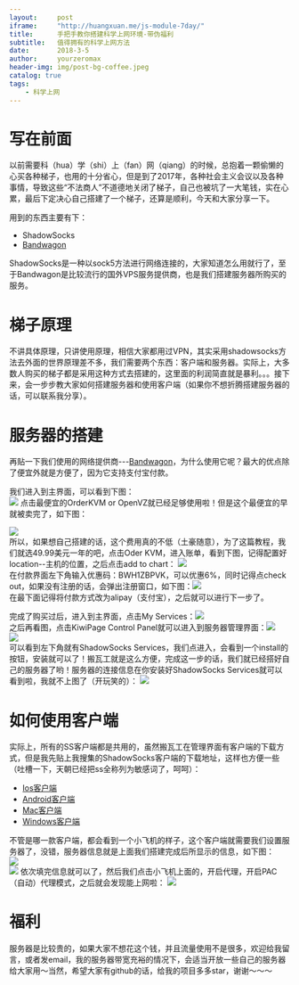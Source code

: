 ```yaml
---
layout:     post
iframe:     "http://huangxuan.me/js-module-7day/"
title:      手把手教你搭建科学上网环境-带伪福利
subtitle:   值得拥有的科学上网方法
date:       2018-3-5
author:     yourzeromax
header-img: img/post-bg-coffee.jpeg
catalog: true
tags:
    - 科学上网
---
```

# 写在前面
以前需要科（hua）学（shi）上（fan）网（qiang）的时候，总抱着一颗偷懒的心买各种梯子，也用的十分省心，但是到了2017年，各种社会主义会议以及各种事情，导致这些“不法商人”不道德地关闭了梯子，自己也被坑了一大笔钱，实在心累，最后下定决心自己搭建了一个梯子，还算是顺利，今天和大家分享一下。  
  
  用到的东西主要有下：

- ShadowSocks
- [Bandwagon](https://bandwagonhost.com/)  

ShadowSocks是一种以sock5方法进行网络连接的，大家知道怎么用就行了，至于Bandwagon是比较流行的国外VPS服务提供商，也是我们搭建服务器所购买的服务。

# 梯子原理  
不讲具体原理，只讲使用原理，相信大家都用过VPN，其实采用shadowsocks方法去外面的世界原理差不多，我们需要两个东西：客户端和服务器。实际上，大多数人购买的梯子都是采用这种方式去搭建的，这里面的利润简直就是暴利。。。接下来，会一步步教大家如何搭建服务器和使用客户端（如果你不想折腾搭建服务器的话，可以联系我分享）。
# 服务器的搭建
再贴一下我们使用的网络提供商---[Bandwagon](https://bandwagonhost.com/)，为什么使用它呢？最大的优点除了便宜外就是方便了，因为它支持支付宝付款。  
  
  我们进入到主界面，可以看到下图：  
  ![](https://raw.githubusercontent.com/yourzeromax/yourzeromax.github.io/master/img/vpn-1.png)
  点击最便宜的OrderKVM or OpenVZ就已经足够使用啦！但是这个最便宜的早就被卖完了，如下图：  
  
![](https://raw.githubusercontent.com/yourzeromax/yourzeromax.github.io/master/img/vpn-2.png)  
所以，如果想自己搭建的话，这个费用真的不低（土豪随意），为了这篇教程，我们就选49.99美元一年的吧，点击Oder KVM，进入账单，看到下图，记得配置好location--主机的位置，之后点击add to chart：
![](https://raw.githubusercontent.com/yourzeromax/yourzeromax.github.io/master/img/vpn-3.png)  
在付款界面左下角输入优惠码：BWH1ZBPVK，可以优惠6%，同时记得点check out，如果没有注册的话，会弹出注册窗口，如下图：![](https://raw.githubusercontent.com/yourzeromax/yourzeromax.github.io/master/img/vpn-4.png)   
在最下面记得将付款方式改为alipay（支付宝），之后就可以进行下一步了。  
  
  完成了购买过后，进入到主界面，点击My Services：![](https://raw.githubusercontent.com/yourzeromax/yourzeromax.github.io/master/img/vpn-5.png)   
  之后再看图，点击KiwiPage Control Panel就可以进入到服务器管理界面：![](https://raw.githubusercontent.com/yourzeromax/yourzeromax.github.io/master/img/vpn-6.png)  
  ![](https://raw.githubusercontent.com/yourzeromax/yourzeromax.github.io/master/img/vpn-7.png)   
  可以看到左下角就有ShadowSocks Services，我们点进入，会看到一个install的按钮，安装就可以了！搬瓦工就是这么方便，完成这一步的话，我们就已经搭好自己的服务器了哟！服务器的连接信息在你安装好ShadowSocks Services就可以看到啦，我就不上图了（开玩笑的）：
   ![](https://raw.githubusercontent.com/yourzeromax/yourzeromax.github.io/master/img/vpn-11.png) 
#   如何使用客户端
实际上，所有的SS客户端都是共用的，虽然搬瓦工在管理界面有客户端的下载方式，但是我先贴上我搜集的ShadowSocks客户端的下载地址，这样也方便一些（吐槽一下，天朝已经把ss全称列为敏感词了，呵呵）：  
- [Ios客户端](https://itunes.apple.com/us/app/shadowsocks/id665729974?ls=1&mt=8)
- [Android客户端](https://pan.baidu.com/s/12p4w8rf-SSMADwNSJGr3Zw)
- [Mac客户端](https://pan.baidu.com/s/19vmiX47fgnPUhlZsz2rwuQ)
- [Windows客户端](https://pan.baidu.com/s/1Ed8Lu85VuRo_mmMU0AhvpQ)
  
不管是哪一款客户端，都会看到一个小飞机的样子，这个客户端就需要我们设置服务器了，没错，服务器信息就是上面我们搭建完成后所显示的信息，如下图：  
 ![](https://raw.githubusercontent.com/yourzeromax/yourzeromax.github.io/master/img/vpn-8.png)  
 ![](https://raw.githubusercontent.com/yourzeromax/yourzeromax.github.io/master/img/vpn-9.png) 
依次填完信息就可以了，然后我们点击小飞机上面的，开启代理，开启PAC（自动）代理模式，之后就会发现能上网啦：
 ![](https://raw.githubusercontent.com/yourzeromax/yourzeromax.github.io/master/img/vpn-10.png)    
# 福利  
服务器是比较贵的，如果大家不想花这个钱，并且流量使用不是很多，欢迎给我留言，或者发email，我的服务器带宽充裕的情况下，会适当开放一些自己的服务器给大家用～当然，希望大家有github的话，给我的项目多多star，谢谢～～～
